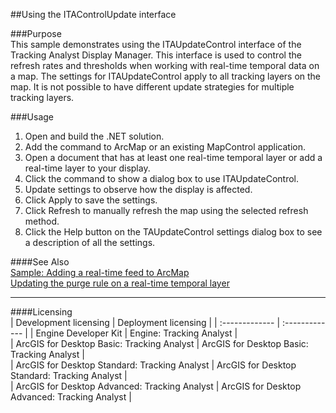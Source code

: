 ##Using the ITAControlUpdate interface

###Purpose  
This sample demonstrates using the ITAUpdateControl interface of the Tracking Analyst Display Manager. This interface is used to control the refresh rates and thresholds when working with real-time temporal data on a map. The settings for ITAUpdateControl apply to all tracking layers on the map. It is not possible to have different update strategies for multiple tracking layers.   


###Usage
1. Open and build the .NET solution.  
1. Add the command to ArcMap or an existing MapControl application.  
1. Open a document that has at least one real-time temporal layer or add a real-time layer to your display.  
1. Click the command to show a dialog box to use ITAUpdateControl.  
1. Update settings to observe how the display is affected.  
1. Click Apply to save the settings.  
1. Click Refresh to manually refresh the map using the selected refresh method.  
1. Click the Help button on the TAUpdateControl settings dialog box to see a description of all the settings.  







####See Also  
[Sample: Adding a real-time feed to ArcMap](../../../Net/Tracking/Samples/TAAddRealTimeTemporalLayer)  
[Updating the purge rule on a real-time temporal layer](http://desktopdev.arcgis.com/search/?q=Updating%20the%20purge%20rule%20on%20a%20real-time%20temporal%20layer&p=0&language=en&product=arcobjects-sdk-dotnet&version=&n=15&collection=help)  


---------------------------------

####Licensing  
| Development licensing | Deployment licensing | 
| :------------- | :------------- | 
| Engine Developer Kit | Engine: Tracking Analyst |  
| ArcGIS for Desktop Basic: Tracking Analyst | ArcGIS for Desktop Basic: Tracking Analyst |  
| ArcGIS for Desktop Standard: Tracking Analyst | ArcGIS for Desktop Standard: Tracking Analyst |  
| ArcGIS for Desktop Advanced: Tracking Analyst | ArcGIS for Desktop Advanced: Tracking Analyst |  


